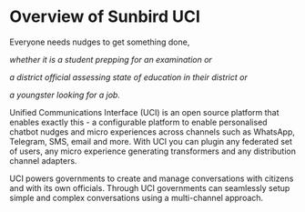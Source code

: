# Overview of Sunbird UCI

Everyone needs nudges to get something done,

_whether it is a student prepping for an examination or_&#x20;

_a district official assessing state of education in their district or_&#x20;

_a youngster looking for a job._&#x20;

Unified Communications Interface (UCI) is an open source platform that enables exactly this - a configurable platform to enable personalised chatbot nudges and micro experiences across channels such as WhatsApp, Telegram, SMS, email and more. With UCI you can plugin any federated set of users, any micro experience generating transformers and any distribution channel adapters.

UCI powers governments to create and manage conversations with citizens and with its own officials. Through UCI governments can seamlessly setup simple and complex conversations using a multi-channel approach.

